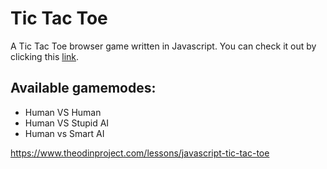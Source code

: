 # Tic Tac Toe 
A Tic Tac Toe browser game written in Javascript. You can check it out by clicking this [link](https://magmusacy.github.io/js-tic-tac-toe/).

## Available gamemodes:
- Human VS Human
- Human VS Stupid AI
- Human vs Smart AI

https://www.theodinproject.com/lessons/javascript-tic-tac-toe